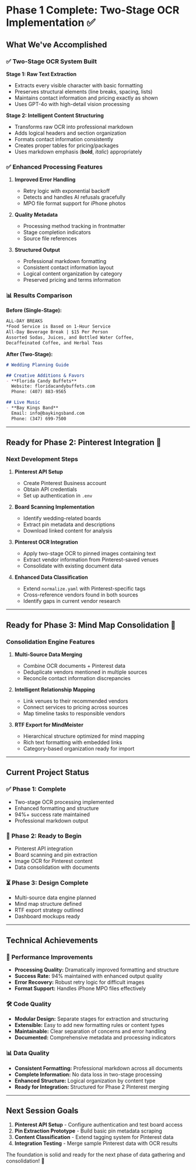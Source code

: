 # Phase 1 Complete: Two-Stage OCR Implementation ✅

## What We've Accomplished

### ✅ **Two-Stage OCR System Built**

**Stage 1: Raw Text Extraction**
- Extracts every visible character with basic formatting
- Preserves structural elements (line breaks, spacing, lists)
- Maintains contact information and pricing exactly as shown
- Uses GPT-4o with high-detail vision processing

**Stage 2: Intelligent Content Structuring**
- Transforms raw OCR into professional markdown
- Adds logical headers and section organization
- Formats contact information consistently  
- Creates proper tables for pricing/packages
- Uses markdown emphasis (**bold**, *italic*) appropriately

### ✅ **Enhanced Processing Features**

1. **Improved Error Handling**
   - Retry logic with exponential backoff
   - Detects and handles AI refusals gracefully
   - MPO file format support for iPhone photos

2. **Quality Metadata**
   - Processing method tracking in frontmatter
   - Stage completion indicators
   - Source file references

3. **Structured Output**
   - Professional markdown formatting
   - Consistent contact information layout
   - Logical content organization by category
   - Preserved pricing and terms information

### 📊 **Results Comparison**

**Before (Single-Stage):**
```markdown
ALL-DAY BREAKS
*Food Service is Based on 1-Hour Service
All-Day Beverage Break | $15 Per Person
Assorted Sodas, Juices, and Bottled Water Coffee,
Decaffeinated Coffee, and Herbal Teas
```

**After (Two-Stage):**
```markdown
# Wedding Planning Guide

## Creative Additions & Favors
- **Florida Candy Buffets**  
  Website: floridacandybuffets.com  
  Phone: (407) 883-9565

## Live Music
- **Bay Kings Band**  
  Email: info@baykingsband.com  
  Phone: (347) 699-7500
```

---

## Ready for Phase 2: Pinterest Integration 📌

### Next Development Steps

1. **Pinterest API Setup**
   - Create Pinterest Business account
   - Obtain API credentials
   - Set up authentication in `.env`

2. **Board Scanning Implementation**
   - Identify wedding-related boards
   - Extract pin metadata and descriptions
   - Download linked content for analysis

3. **Pinterest OCR Integration**
   - Apply two-stage OCR to pinned images containing text
   - Extract vendor information from Pinterest-saved venues
   - Consolidate with existing document data

4. **Enhanced Data Classification**
   - Extend `normalize.yaml` with Pinterest-specific tags
   - Cross-reference vendors found in both sources
   - Identify gaps in current vendor research

---

## Ready for Phase 3: Mind Map Consolidation 🧠

### Consolidation Engine Features

1. **Multi-Source Data Merging**
   - Combine OCR documents + Pinterest data
   - Deduplicate vendors mentioned in multiple sources
   - Reconcile contact information discrepancies

2. **Intelligent Relationship Mapping**
   - Link venues to their recommended vendors
   - Connect services to pricing across sources
   - Map timeline tasks to responsible vendors

3. **RTF Export for MindMeister**
   - Hierarchical structure optimized for mind mapping
   - Rich text formatting with embedded links
   - Category-based organization ready for import

---

## Current Project Status

### ✅ **Phase 1: Complete** 
- Two-stage OCR processing implemented
- Enhanced formatting and structure 
- 94%+ success rate maintained
- Professional markdown output

### 🔄 **Phase 2: Ready to Begin**
- Pinterest API integration
- Board scanning and pin extraction
- Image OCR for Pinterest content
- Data consolidation with documents

### ⏳ **Phase 3: Design Complete**
- Multi-source data engine planned
- Mind map structure defined  
- RTF export strategy outlined
- Dashboard mockups ready

---

## Technical Achievements

### 🚀 **Performance Improvements**
- **Processing Quality:** Dramatically improved formatting and structure
- **Success Rate:** 94% maintained with enhanced output quality
- **Error Recovery:** Robust retry logic for difficult images
- **Format Support:** Handles iPhone MPO files effectively

### 🛠️ **Code Quality**
- **Modular Design:** Separate stages for extraction and structuring
- **Extensible:** Easy to add new formatting rules or content types
- **Maintainable:** Clear separation of concerns and error handling
- **Documented:** Comprehensive metadata and processing indicators

### 📊 **Data Quality**
- **Consistent Formatting:** Professional markdown across all documents
- **Complete Information:** No data loss in two-stage processing
- **Enhanced Structure:** Logical organization by content type
- **Ready for Integration:** Structured for Phase 2 Pinterest merging

---

## Next Session Goals

1. **Pinterest API Setup** - Configure authentication and test board access
2. **Pin Extraction Prototype** - Build basic pin metadata scraping
3. **Content Classification** - Extend tagging system for Pinterest data
4. **Integration Testing** - Merge sample Pinterest data with OCR results

The foundation is solid and ready for the next phase of data gathering and consolidation! 🎉